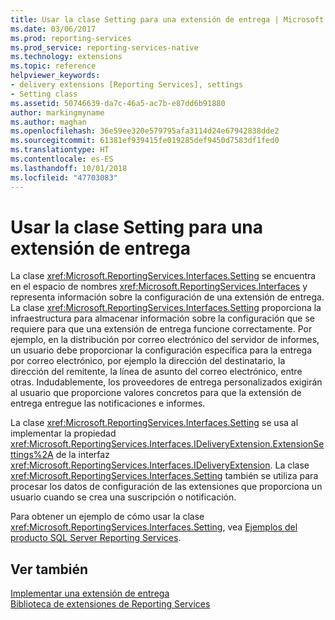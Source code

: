 ```yaml
---
title: Usar la clase Setting para una extensión de entrega | Microsoft Docs
ms.date: 03/06/2017
ms.prod: reporting-services
ms.prod_service: reporting-services-native
ms.technology: extensions
ms.topic: reference
helpviewer_keywords:
- delivery extensions [Reporting Services], settings
- Setting class
ms.assetid: 50746639-da7c-46a5-ac7b-e87dd6b91880
author: markingmyname
ms.author: maghan
ms.openlocfilehash: 36e59ee320e579795afa3114d24e67942838dde2
ms.sourcegitcommit: 61381ef939415fe019285def9450d7583df1fed0
ms.translationtype: HT
ms.contentlocale: es-ES
ms.lasthandoff: 10/01/2018
ms.locfileid: "47703083"
---
```

# <a name="using-the-setting-class-for-a-delivery-extension"></a>Usar la clase Setting para una extensión de entrega
  La clase <xref:Microsoft.ReportingServices.Interfaces.Setting> se encuentra en el espacio de nombres <xref:Microsoft.ReportingServices.Interfaces> y representa información sobre la configuración de una extensión de entrega. La clase <xref:Microsoft.ReportingServices.Interfaces.Setting> proporciona la infraestructura para almacenar información sobre la configuración que se requiere para que una extensión de entrega funcione correctamente. Por ejemplo, en la distribución por correo electrónico del servidor de informes, un usuario debe proporcionar la configuración específica para la entrega por correo electrónico, por ejemplo la dirección del destinatario, la dirección del remitente, la línea de asunto del correo electrónico, entre otras. Indudablemente, los proveedores de entrega personalizados exigirán al usuario que proporcione valores concretos para que la extensión de entrega entregue las notificaciones e informes.  
  
 La clase <xref:Microsoft.ReportingServices.Interfaces.Setting> se usa al implementar la propiedad <xref:Microsoft.ReportingServices.Interfaces.IDeliveryExtension.ExtensionSettings%2A> de la interfaz <xref:Microsoft.ReportingServices.Interfaces.IDeliveryExtension>. La clase <xref:Microsoft.ReportingServices.Interfaces.Setting> también se utiliza para procesar los datos de configuración de las extensiones que proporciona un usuario cuando se crea una suscripción o notificación.  
  
 Para obtener un ejemplo de cómo usar la clase <xref:Microsoft.ReportingServices.Interfaces.Setting>, vea [Ejemplos del producto SQL Server Reporting Services](http://go.microsoft.com/fwlink/?LinkId=177889).  
  
## <a name="see-also"></a>Ver también  
 [Implementar una extensión de entrega](../../../reporting-services/extensions/delivery-extension/implementing-a-delivery-extension.md)   
 [Biblioteca de extensiones de Reporting Services](../../../reporting-services/extensions/reporting-services-extension-library.md)  
  
  
